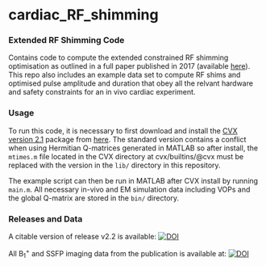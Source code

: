 # cardiac_RF_shimming
### Extended RF Shimming Code
Contains code to compute the extended constrained RF shimming optimisation as outlined in a full paper published in 2017 (available [here](https://doi.org/10.1002/nbm.3701)). This repo also includes an example data set to compute RF shims and optimised pulse amplitude and duration that obey all the relvant hardware and safety constraints for an in vivo cardiac experiment.

### Usage
To run this code, it is necessary to first download and install the [CVX version 2.1](http://cvxr.com/cvx/) package from [here](http://cvxr.com/cvx/download/). The standard version contains a conflict when using Hermitian Q-matrices generated in MATLAB so after install, the `mtimes.m` file located in the CVX directory at cvx/builtins/@cvx must be replaced with the version in the `lib/` directory in this repository.

The example script can then be run in MATLAB after CVX install by running `main.m`. All necessary in-vivo and EM simulation data including VOPs and the global Q-matrix are stored in the `bin/` directory.

### Releases and Data

A citable version of release v2.2 is available: [![DOI](https://zenodo.org/badge/41297878.svg)](https://zenodo.org/badge/latestdoi/41297878)

All B<sub>1</sub><sup>+</sup> and SSFP imaging data from the publication is available at: [![DOI](https://zenodo.org/badge/DOI/10.5281/zenodo.231228.svg)](https://doi.org/10.5281/zenodo.231228)
